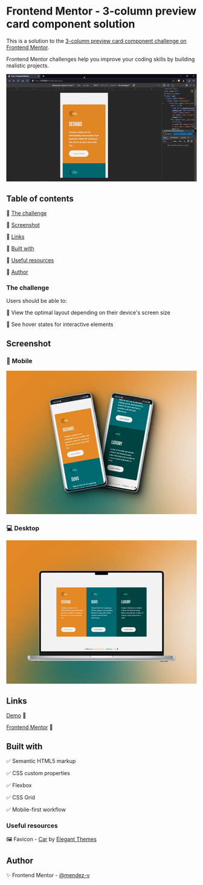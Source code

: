 # Frontend Mentor - 3-column preview card component solution

This is a solution to the [3-column preview card component challenge on Frontend Mentor](https://www.frontendmentor.io/challenges/3column-preview-card-component-pH92eAR2-). 

Frontend Mentor challenges help you improve your coding skills by building realistic projects.

![Preview](./assets/vid/preview.gif)

## Table of contents

📌 [The challenge](#the-challenge)

📌 [Screenshot](#screenshot)

📌 [Links](#links)

📌 [Built with](#built-with)

📌 [Useful resources](#useful-resources)

📌 [Author](#author)


### The challenge

Users should be able to:

🎯 View the optimal layout depending on their device's screen size

🎯 See hover states for interactive elements

## Screenshot

### 📱 Mobile
![Mobile](./assets/img/mobile-preview.webp)
### 💻 Desktop
![Desktop](./assets/img/desktop-preview.webp)

## Links

[Demo](https://mendez-v.github.io/3-column-preview-card/) 👀

[Frontend Mentor](https://www.frontendmentor.io/solutions/3column-preview-card-component-using-grid-and-flex-TIr7mUZ6Iz) 👀

## Built with

✅ Semantic HTML5 markup

✅ CSS custom properties

✅ Flexbox

✅ CSS Grid

✅ Mobile-first workflow


### Useful resources

🖼 Favicon - [Car](https://iconscout.com/icons/car) by [Elegant Themes](https://iconscout.com/contributors/elegant-themes)

## Author

✨ Frontend Mentor - [@mendez-v](https://www.frontendmentor.io/profile/mendez-v)


